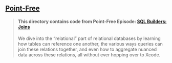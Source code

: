 ## [Point-Free](https://www.pointfree.co)

> #### This directory contains code from Point-Free Episode: [SQL Builders: Joins](https://www.pointfree.co/episodes/ep320-sql-builders-joins)
>
> We dive into the “relational” part of relational databases by learning how tables can reference one another, the various ways queries can join these relations together, and even how to aggregate nuanced data across these relations, all without ever hopping over to Xcode.
